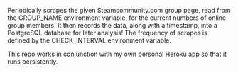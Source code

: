 Periodically scrapes the given Steamcommunity.com group page, read from the GROUP\_NAME environment variable, for the current numbers of online group members.  It then records the data, along with a timestamp, into a PostgreSQL database for later analysis!  The frequency of scrapes is defined by the CHECK\_INTERVAL environment variable.

This repo works in conjunction with my own personal Heroku app so that it runs persistently.
